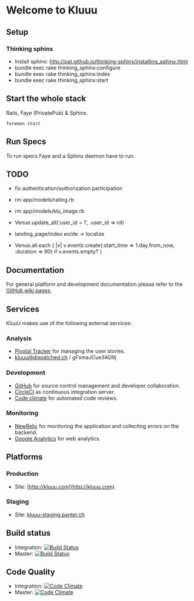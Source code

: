 Welcome to Kluuu
================

Setup
-----

### Thinking sphinx

* Install sphinx: http://pat.github.io/thinking-sphinx/installing_sphinx.html
* bundle exec rake thinking_sphinx:configure
* bundle exec rake thinking_sphinx:index
* bundle exec rake thinking_sphinx:start

Start the whole stack
---------------------

Rails, Faye (PrivatePub) & Sphinx.

    foreman start
    

Run Specs
---------

To run specs Faye and a Sphinx daemon have to run.


TODO
----

* fix authentication/authorization participation

* rm app/models/rating.rb
* rm app/models/klu_image.rb
* Venue.update_all('user_id = 1', :user_id => nil)
* landing_page/index en/de -> localize
* Venue.all.each { |v| v.events.create(:start_time => 1.day.from_now, :duration => 90) if v.events.empty? }




## Documentation

For general platform and development documentation please refer to the
[GitHub wiki pages](https://github.com/munen/kluuu/wiki).

## Services

KluuU makes use of the following external services:

### Analysis

* [Pivotal Tracker](https://www.pivotaltracker.com/s/projects/927712) for managing the user stories.
* kluuu@dispatched.ch / gFxmaJCue3AD9j

### Development

* [GitHub](https://github.com/munen/KluuU) for source control management and developer collaboration.
* [CircleCI](https://circleci.com/xxx) as continuous integration server.
* [Code climate](https://codeclimate.com/repos/xxx/feed) for automated code reviews.

### Monitoring

* [NewRelic](https://rpm.newrelic.com/accounts/xxx/servers) for monitoring the application and collecting errors on the backend.
* [Google Analytics](http://www.google.com/analytics/) for web analytics.

## Platforms

### Production

* Site: [http://kluuu.com](http://kluuu.com)

### Staging

* Site: [kluuu-staging.panter.ch](kluuu-staging.panter.ch)

## Build status

* Integration: [![Build Status](https://circleci.com/gh/munen/KluuU/tree/integration.png?circle-token=xxx
)](https://circleci.com/gh/munen/KluuU/tree/integration)
* Master: [![Build Status](https://circleci.com/gh/munen/KluuU/tree/master.png?circle-token=xxx
)](https://circleci.com/gh/munen/KluuU/tree/master)

## Code Quality

* Integration: [![Code Climate](https://codeclimate.com/repos/xxx/badges/yyy/gpa.png)](https://codeclimate.com/repos/51875a30c7f3a37a7f00f592/feed)
* Master: [![Code Climate](https://codeclimate.com/repos/xxx/badges/yyy/gpa.png)](https://codeclimate.com/repos/5162f8a6f3ea0001d700664a/feed)
